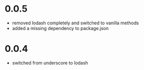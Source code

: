 # 0.0.5

* removed lodash completely and switched to vanilla methods
* added a missing dependency to package.json

# 0.0.4

* switched from underscore to lodash